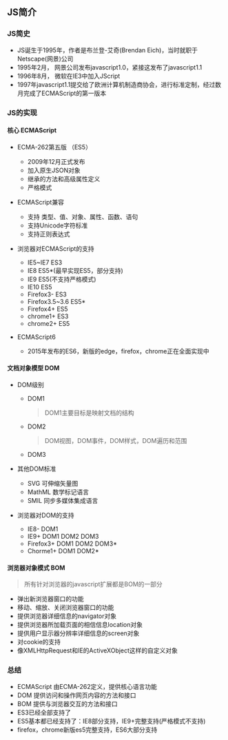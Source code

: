 ## JS简介

### JS简史

- JS诞生于1995年，作者是布兰登-艾奇(Brendan Eich)，当时就职于Netscape(网景)公司
- 1995年2月， 网景公司发布javascript1.0，紧接这发布了javascript1.1
- 1996年8月， 微软在IE3中加入JScript
- 1997年javascript1.1提交给了欧洲计算机制造商协会，进行标准定制，经过数月完成了ECMAScript的第一版本

### JS的实现

#### 核心 ECMAScript

- ECMA-262第五版 （ES5）
    - 2009年12月正式发布
    - 加入原生JSON对象
    - 继承的方法和高级属性定义
    - 严格模式

- ECMAScript兼容
    - 支持 类型、值、对象、属性、函数、语句
    - 支持Unicode字符标准
    - 支持正则表达式

- 浏览器对ECMAScript的支持
    - IE5~IE7  ES3
    - IE8      ES5*(最早实现ES5，部分支持)
    - IE9      ES5(不支持严格模式)
    - IE10     ES5
    - Firefox3-  ES3
    - Firefox3.5~3.6 ES5*
    - Firefox4+     ES5
    - chrome1+ ES3
    - chrome2+ ES5

- ECMAScript6
    - 2015年发布的ES6，新版的edge，firefox，chrome正在全面实现中

#### 文档对象模型 DOM

- DOM级别
    - DOM1
        > DOM1主要目标是映射文档的结构

    - DOM2
        > DOM视图，DOM事件，DOM样式，DOM遍历和范围

    - DOM3

- 其他DOM标准
    - SVG 可伸缩矢量图
    - MathML 数学标记语言
    - SMIL 同步多媒体集成语言

- 浏览器对DOM的支持
    - IE8- DOM1
    - IE9+  DOM1 DOM2 DOM3
    - Firefox3+ DOM1 DOM2 DOM3*
    - Chorme1+ DOM1 DOM2*

#### 浏览器对象模式 BOM 

> 所有针对浏览器的javascript扩展都是BOM的一部分

- 弹出新浏览器窗口的功能
- 移动、缩放、关闭浏览器窗口的功能
- 提供浏览器详细信息的navigator对象
- 提供浏览器所加载页面的相信信息location对象
- 提供用户显示器分辨率详细信息的screen对象
- 对cookie的支持
- 像XMLHttpRequest和IE的ActiveXObject这样的自定义对象

### 总结

- ECMAScript 由ECMA-262定义，提供核心语言功能
- DOM 提供访问和操作网页内容的方法和接口
- BOM 提供与浏览器交互的方法和接口
- ES3已经全部支持了
- ES5基本都已经支持了：IE8部分支持，IE9+完整支持(严格模式不支持)
- firefox，chrome新版es5完整支持，ES6大部分支持